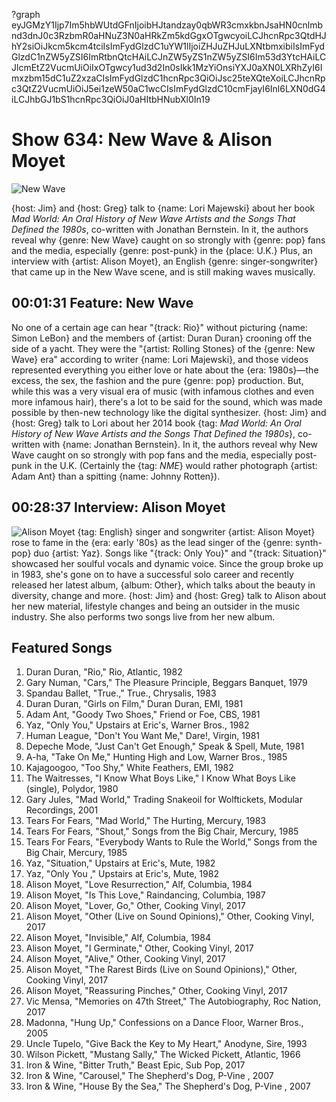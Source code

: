 ?graph eyJGMzY1Ijp7Im5hbWUtdGFnIjoibHJtandzay0qbWR3cmxkbnJsaHN0cnlmbnd3dnJ0c3RzbmR0aHNuZ3N0aHRkZm5kdGgxOTgwcyoiLCJhcnRpc3QtdHJhY2siOiJkcm5kcm4tciIsImFydGlzdC1uYW1lIjoiZHJuZHJuLXNtbmxibiIsImFydGlzdC1nZW5yZSI6ImRtbnQtcHAiLCJnZW5yZS1nZW5yZSI6Im53d3YtcHAiLCJlcmEtZ2VucmUiOiIxOTgwcy1ud3d2In0sIkk1MzYiOnsiYXJ0aXN0LXRhZyI6Imxzbm15dC1uZ2xzaCIsImFydGlzdC1hcnRpc3QiOiJsc25teXQteXoiLCJhcnRpc3QtZ2VucmUiOiJ5ei1zeW50aC1wcCIsImFydGlzdC10cmFjayI6Inl6LXN0dG4iLCJhbGJ1bS1hcnRpc3QiOiJ0aHItbHNubXl0In19

# Show 634: New Wave & Alison Moyet

![New Wave](https://sound-images.s3.amazonaws.com/images/2018/flock_of.jpg)

{host: Jim} and {host: Greg} talk to {name: Lori Majewski} about her book *Mad World: An Oral History of New Wave Artists and the Songs That Defined the 1980s*, co-written with Jonathan Bernstein. In it, the authors reveal why {genre: New Wave} caught on so strongly with {genre: pop} fans and the media, especially {genre: post-punk} in the {place: U.K.} Plus, an interview with {artist: Alison Moyet}, an English {genre: singer-songwriter} that came up in the New Wave scene, and is still making waves musically.


## 00:01:31 Feature: New Wave
No one of a certain age can hear "{track: Rio}" without picturing {name: Simon LeBon} and the members of {artist: Duran Duran} crooning off the side of a yacht. They were the "{artist: Rolling Stones} of the {genre: New Wave} era" according to writer {name: Lori Majewski}, and those videos represented everything you either love or hate about the {era: 1980s}—the excess, the sex, the fashion and the pure {genre: pop} production. But, while this was a very visual era of music (with infamous clothes and even more infamous hair), there's a lot to be said for the sound, which was made possible by then-new technology like the digital synthesizer. {host: Jim} and {host: Greg} talk to Lori about her 2014 book {tag: *Mad World: An Oral History of New Wave Artists and the Songs That Defined the 1980s*}, co-written with {name: Jonathan Bernstein}. In it, the authors reveal why New Wave caught on so strongly with pop fans and the media, especially post-punk in the U.K. (Certainly the {tag: *NME*} would rather photograph {artist: Adam Ant} than a spitting {name: Johnny Rotten}).


## 00:28:37 Interview: Alison Moyet
![Alison Moyet](https://sound-images.s3.amazonaws.com/images/2018/other.jpg)
{tag: English} singer and songwriter {artist: Alison Moyet} rose to fame in the {era: early '80s} as the lead singer of the {genre: synth-pop} duo {artist: Yaz}. Songs like "{track: Only You}" and "{track: Situation}" showcased her soulful vocals and dynamic voice. Since the group broke up in 1983, she's gone on to have a successful solo career and recently released her latest album, {album: Other}, which talks about the beauty in diversity, change and more. {host: Jim} and {host: Greg} talk to Alison about her new material, lifestyle changes and being an outsider in the music industry. She also performs two songs live from her new album.


## Featured Songs
1. Duran Duran, "Rio," Rio, Atlantic, 1982
1. Gary Numan, "Cars," The Pleasure Principle, Beggars Banquet, 1979
1. Spandau Ballet, "True.," True., Chrysalis, 1983
1. Duran Duran, "Girls on Film," Duran Duran, EMI, 1981
1. Adam Ant, "Goody Two Shoes," Friend or Foe, CBS, 1981
1. Yaz, "Only You," Upstairs at Eric's, Warner Bros., 1982
1. Human League, "Don't You Want Me," Dare!, Virgin, 1981
1. Depeche Mode, "Just Can't Get Enough," Speak & Spell, Mute, 1981
1. A-ha, "Take On Me," Hunting High and Low, Warner Bros., 1985
1. Kajagoogoo, "Too Shy," White Feathers, EMI, 1982
1. The Waitresses, "I Know What Boys Like," I Know What Boys Like (single), Polydor, 1980
1. Gary Jules, "Mad World," Trading Snakeoil for Wolftickets, Modular Recordings, 2001
1. Tears For Fears, "Mad World," The Hurting, Mercury, 1983
1. Tears For Fears, "Shout," Songs from the Big Chair, Mercury, 1985
1. Tears For Fears, "Everybody Wants to Rule the World," Songs from the Big Chair, Mercury, 1985
1. Yaz, "Situation," Upstairs at Eric's, Mute, 1982
1. Yaz, "Only You ," Upstairs at Eric's, Mute, 1982
1. Alison Moyet, "Love Resurrection," Alf, Columbia, 1984
1. Alison Moyet, "Is This Love," Raindancing, Columbia, 1987
1. Alison Moyet, "Lover, Go," Other, Cooking Vinyl, 2017
1. Alison Moyet, "Other (Live on Sound Opinions)," Other, Cooking Vinyl, 2017
1. Alison Moyet, "Invisible," Alf, Columbia, 1984
1. Alison Moyet, "I Germinate," Other, Cooking Vinyl, 2017
1. Alison Moyet, "Alive," Other, Cooking Vinyl, 2017
1. Alison Moyet, "The Rarest Birds (Live on Sound Opinions)," Other, Cooking Vinyl, 2017
1. Alison Moyet, "Reassuring Pinches," Other, Cooking Vinyl, 2017
1. Vic Mensa, "Memories on 47th Street," The Autobiography, Roc Nation, 2017
1. Madonna, "Hung Up," Confessions on a Dance Floor, Warner Bros., 2005
1. Uncle Tupelo, "Give Back the Key to My Heart," Anodyne, Sire, 1993
1. Wilson Pickett, "Mustang Sally," The Wicked Pickett, Atlantic, 1966
1. Iron & Wine, "Bitter Truth," Beast Epic, Sub Pop, 2017
1. Iron & Wine, "Carousel," The Shepherd's Dog, P-Vine , 2007
1. Iron & Wine, "House By the Sea," The Shepherd's Dog, P-Vine , 2007
